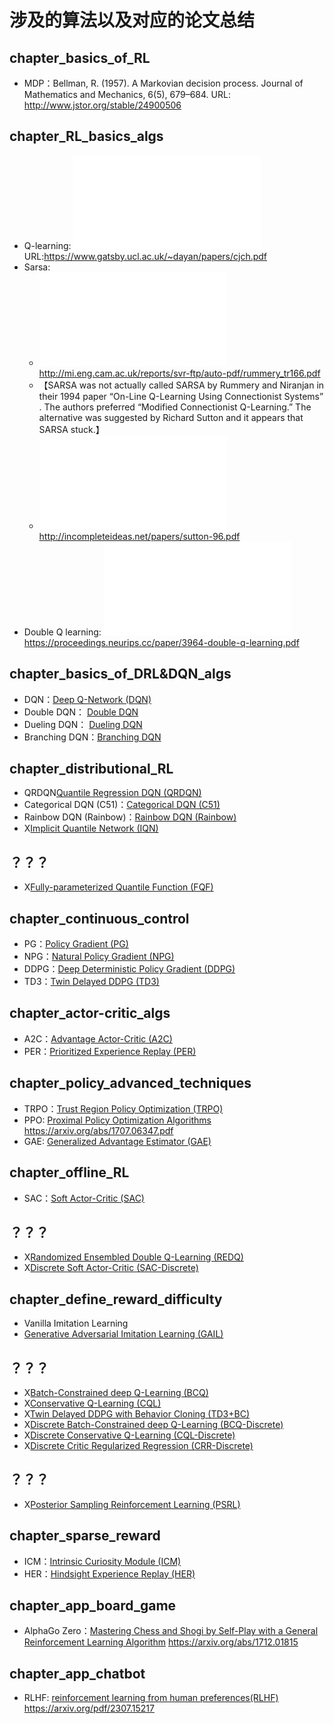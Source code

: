 

<!--
 * @version:
 * @Author:  StevenJokess（蔡舒起） https://github.com/StevenJokess
 * @Date: 2023-06-04 20:48:28
 * @LastEditors:  StevenJokess（蔡舒起） https://github.com/StevenJokess
 * @LastEditTime: 2023-10-06 21:45:37
 * @Description:
 * @Help me: make friends by a867907127@gmail.com and help me get some “foreign” things or service I need in life; 如有帮助，请资助，失业3年了。![支付宝收款码](https://github.com/StevenJokess/d2rl/blob/master/img/%E6%94%B6.jpg)
 * @TODO::
 * @Reference:
-->

# 涉及的算法以及对应的论文总结

## chapter_basics_of_RL

- MDP：Bellman, R. (1957). A Markovian decision process. Journal of Mathematics and Mechanics, 6(5), 679–684. URL: http://www.jstor.org/stable/24900506

## chapter_RL_basics_algs

- Q-learning: ![Watkins, C. J., & Dayan, P. (1992). Q-learning. Machine Learning, 8(3–4), 279–292.](../../papers_PDF/cjch.pdf) URL:https://www.gatsby.ucl.ac.uk/~dayan/papers/cjch.pdf
- Sarsa:
  - ![On-Line Q-Learning Using Connectionist Systems](../../papers_PDF/rummery_tr166.pdf) http://mi.eng.cam.ac.uk/reports/svr-ftp/auto-pdf/rummery_tr166.pdf
  - 【SARSA was not actually called SARSA by Rummery and Niranjan in their 1994 paper “On-Line Q-Learning Using Connectionist Systems” . The authors preferred “Modified Connectionist Q-Learning.” The alternative was suggested by Richard Sutton and it appears that SARSA stuck.】
  - ![Rummery, G. A., & Niranjan, M. (1994). On-line Q-learning using connectionist systems (Vol. 37). Cambridge, England: University of Cambridge, Department of Engineering.](../../papers_PDF/sutton-96.pdf) http://incompleteideas.net/papers/sutton-96.pdf
- Double Q learning: ![Double Q learning](../../papers_PDF/NIPS-2010-double-q-learning-Paper.pdf) https://proceedings.neurips.cc/paper/3964-double-q-learning.pdf

## chapter_basics_of_DRL&DQN_algs

- DQN：[Deep Q-Network (DQN)](https://storage.googleapis.com/deepmind-media/dqn/DQNNaturePaper.pdf)
- Double DQN： [Double DQN](https://arxiv.org/pdf/1509.06461.pdf)
- Dueling DQN： [Dueling DQN](https://arxiv.org/pdf/1511.06581.pdf)
- Branching DQN：[Branching DQN](https://arxiv.org/pdf/1711.08946.pdf)

## chapter_distributional_RL

- QRDQN[Quantile Regression DQN (QRDQN)](https://arxiv.org/pdf/1710.10044.pdf)
- Categorical DQN (C51)：[Categorical DQN (C51)](https://arxiv.org/pdf/1707.06887.pdf)
- Rainbow DQN (Rainbow)：[Rainbow DQN (Rainbow)](https://arxiv.org/pdf/1710.02298.pdf)
- X[Implicit Quantile Network (IQN)](https://arxiv.org/pdf/1806.06923.pdf)

## ？？？


- X[Fully-parameterized Quantile Function (FQF)](https://arxiv.org/pdf/1911.02140.pdf)

## chapter_continuous_control

- PG：[Policy Gradient (PG)](https://papers.nips.cc/paper/1713-policy-gradient-methods-for-reinforcement-learning-with-function-approximation.pdf)
- NPG：[Natural Policy Gradient (NPG)](https://proceedings.neurips.cc/paper/2001/file/4b86abe48d358ecf194c56c69108433e-Paper.pdf)
- DDPG：[Deep Deterministic Policy Gradient (DDPG)](https://arxiv.org/pdf/1509.02971.pdf)
- TD3：[Twin Delayed DDPG (TD3)](https://arxiv.org/pdf/1802.09477.pdf)

## chapter_actor-critic_algs

- A2C：[Advantage Actor-Critic (A2C)](https://openai.com/blog/baselines-acktr-a2c/)
- PER：[Prioritized Experience Replay (PER)](https://arxiv.org/pdf/1511.05952.pdf)

## chapter_policy_advanced_techniques

- TRPO：[Trust Region Policy Optimization (TRPO)](https://arxiv.org/pdf/1502.05477.pdf)
- PPO: [Proximal Policy Optimization Algorithms](../../papers_PDF/PPO.pdf) https://arxiv.org/abs/1707.06347.pdf
- GAE: [Generalized Advantage Estimator (GAE)](https://arxiv.org/pdf/1506.02438.pdf)

## chapter_offline_RL

- SAC：[Soft Actor-Critic (SAC)](https://arxiv.org/pdf/1812.05905.pdf)


## ？？？

- X[Randomized Ensembled Double Q-Learning (REDQ)](https://arxiv.org/pdf/2101.05982.pdf)
- X[Discrete Soft Actor-Critic (SAC-Discrete)](https://arxiv.org/pdf/1910.07207.pdf)


## chapter_define_reward_difficulty

- Vanilla Imitation Learning
- [Generative Adversarial Imitation Learning (GAIL)](https://arxiv.org/pdf/1606.03476.pdf)

## ？？？

- X[Batch-Constrained deep Q-Learning (BCQ)](https://arxiv.org/pdf/1812.02900.pdf)
- X[Conservative Q-Learning (CQL)](https://arxiv.org/pdf/2006.04779.pdf)
- X[Twin Delayed DDPG with Behavior Cloning (TD3+BC)](https://arxiv.org/pdf/2106.06860.pdf)
- X[Discrete Batch-Constrained deep Q-Learning (BCQ-Discrete)](https://arxiv.org/pdf/1910.01708.pdf)
- X[Discrete Conservative Q-Learning (CQL-Discrete)](https://arxiv.org/pdf/2006.04779.pdf)
- X[Discrete Critic Regularized Regression (CRR-Discrete)](https://arxiv.org/pdf/2006.15134.pdf)



## ？？？

- X[Posterior Sampling Reinforcement Learning (PSRL)](https://www.ece.uvic.ca/~bctill/papers/learning/Strens_2000.pdf)

## chapter_sparse_reward

- ICM：[Intrinsic Curiosity Module (ICM)](https://arxiv.org/pdf/1705.05363.pdf)
- HER：[Hindsight Experience Replay (HER)](https://arxiv.org/pdf/1707.01495.pdf)

## chapter_app_board_game

- AlphaGo Zero：[Mastering Chess and Shogi by Self-Play with a General Reinforcement Learning Algorithm](../../papers_PDF/) https://arxiv.org/abs/1712.01815

## chapter_app_chatbot

- RLHF: [reinforcement learning from human preferences(RLHF)](../../papers_PDF/2307.15217.pdf) https://arxiv.org/pdf/2307.15217




[1]: https://github.com/thu-ml/tianshou/blob/master/README.md

